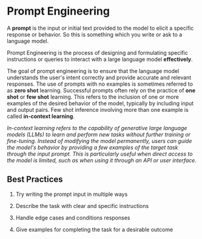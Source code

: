 # Prompt Engineering

A **prompt** is the input or initial text provided to the model to elicit a specific response or behavior. So this is something which you write or ask to a language model.

Prompt Engineering is the process of designing and formulating specific instructions or queries to interact with a large language model **effectively**.

The goal of prompt engineering is to ensure that the language model understands the user's intent correctly and provide accurate and relevant responses. The use of prompts with no examples is sometimes referred to as **zero shot** learning. Successful prompts often rely on the practice of **one shot** or **few shot** learning. This refers to the inclusion of one or more examples of the desired behavior of the model, typically by including input and output pairs. Few shot inference involving more than one example is called **in-context learning**.

*In-context learning refers to the capability of generative large language models (LLMs) to learn and perform new tasks without further training or fine-tuning. Instead of modifying the model permanently, users can guide the model's behavior by providing a few examples of the target task through the input prompt. This is particularly useful when direct access to the model is limited, such as when using it through an API or user interface.*

## Best Practices

1. Try writing the prompt input in multiple ways

2. Describe the task with clear and specific instructions

3. Handle edge cases and conditions responses

4. Give examples for completing the task for a desirable outcome